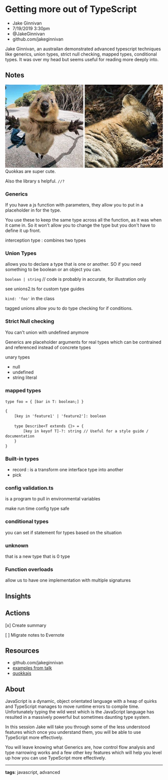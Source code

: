 # Getting more out of TypeScript

* Jake Ginnivan
* 7/19/2019 3:30pm
* @JakeGinnivan
* github.com/jakeginnivan

<!-- Summary: -->
Jake Ginnivan, an austrailan demonstrated advanced typescript techniques like generics, union types, strict null checking, mapped types, conditional types. It was over my head but seems useful for reading more deeply into.

## Notes
![Quokkas](Quokkas.jpg) Quokkas are super cute.

Also the library s helpful. `//?`

### Generics
If you have a js function with parameters, they allow you to put in a placeholder in for the type. 

You use these to keep the same type across all the function, as it was when it came in. So it won't allow you to change the type but you don't have to define it up front.

interception type
    : combines two types

### Union Types
allows you to declare a type that is one or another. SO if you need something to be boolean or an object you can. 

`boolean | string` // code is probably in accurate, for illustration only

see unions2.ts for custom type guides

`kind: 'foo'` in the class

tagged unions allow you to do type checking for if conditions.

### Strict Null checking
You can't union with undefined anymore

Generics are placeholder arguments for real types which can be contrained and referenced instead of concrete types

unary types
* null
* undefined
* string literal

### mapped types
`type foo = { [bar in T: boolean;] }`
```
{
    [key in 'feature1' | 'feature2']: boolean

    type Describe<T extends {}> = {
        [key in keyof T]-?: string // Useful for a style guide / documentation
    }
}
```

### Built-in types
* record
    : is a transform one interface type into another
* pick

### config validation.ts
is a program to pull in environmental variables

make run time config type safe

### conditional types
you can set if statement for types based on the situation

### unknown
that is a new type that is 0 type

### Function overloads
allow us to have one implementation with multiple signatures

## Insights

## Actions
[x] Create summary

[ ] Migrate notes to Evernote

## Resources
* github.com/jakeginnivan
* [examples from talk](https://github.com/JakeGinnivan/practical-typescript)
* [quokkajs](quokkajs.com)

## About
JavaScript is a dynamic, object orientated language with a heap of quirks and TypeScript manages to move runtime errors to compile time. Unfortunately typing the wild west which is the JavaScript language has resulted in a massively powerful but sometimes daunting type system.
 
In this session Jake will take you through some of the less understood features which once you understand them, you will be able to use TypeScript more effectively.

You will leave knowing what Generics are, how control flow analysis and type narrowing works and a few other key features which will help you level up how you can use TypeScript more effectively.

-----------------------
**tags**: javascript, advanced

<!-- Footnotes -->
[^1]: Example footnote

<!-- Markdown Cheatsheet https://www.markdownguide.org/cheat-sheet/ -->